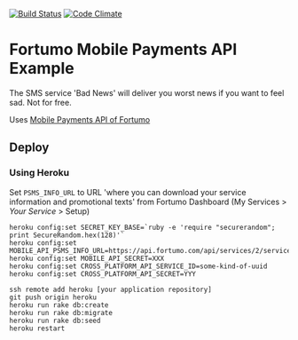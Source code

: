[![Build Status](https://travis-ci.org/denyago/psms-example-bad-news.svg?branch=master)](https://travis-ci.org/denyago/psms-example-bad-news)
[![Code Climate](https://codeclimate.com/github/denyago/psms-example-bad-news.png)](https://codeclimate.com/github/denyago/psms-example-bad-news)

# Fortumo Mobile Payments API Example

The SMS service 'Bad News' will deliver you worst news if you
want to feel sad. Not for free.

Uses [Mobile Payments API of Fortumo](http://developers.fortumo.com/mobile-payments-api/)

## Deploy

### Using Heroku

Set `PSMS_INFO_URL` to URL 'where you can download your service information and promotional texts' from Fortumo Dashboard (My Services > _Your Service_ > Setup)

    heroku config:set SECRET_KEY_BASE=`ruby -e 'require "securerandom"; print SecureRandom.hex(128)'`
    heroku config:set MOBILE_API_PSMS_INFO_URL=https://api.fortumo.com/api/services/2/service.information.xml
    heroku config:set MOBILE_API_SECRET=XXX
    heroku config:set CROSS_PLATFORM_API_SERVICE_ID=some-kind-of-uuid
    heroku config:set CROSS_PLATFORM_API_SECRET=YYY

    ssh remote add heroku [your application repository]
    git push origin heroku
    heroku run rake db:create
    heroku run rake db:migrate
    heroku run rake db:seed
    heroku restart
